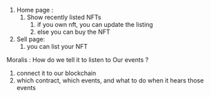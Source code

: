 1. Home page : 
     1. Show recently listed NFTs
         1. if you own nft, you can update the listing
         2. else you can buy the NFT
2. Sell page:
    1. you can list your NFT



Moralis : How do we tell it to listen to Our events ?
1. connect it to our blockchain
2. which contract, which events, and what to do when it hears those events

